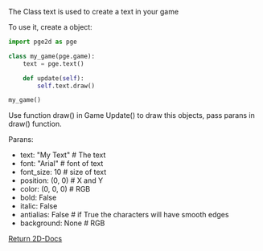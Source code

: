 The Class text is used to create a text in your game

To use it, create a object:

```py
import pge2d as pge

class my_game(pge.game):
    text = pge.text()

    def update(self):
        self.text.draw()

my_game()

```

Use function draw() in Game Update() to draw this objects, pass parans in draw() function.

Parans:
- text: "My Text"  # The text
- font: "Arial"    # font of text
- font_size: 10    # size of text
- position: (0, 0) # X and Y
- color: (0, 0, 0) # RGB
- bold: False
- italic: False
- antialias: False # if True the characters will have smooth edges
- background: None # RGB

[Return 2D-Docs](README.md)
